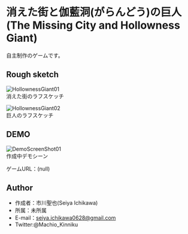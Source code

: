 # 消えた街と伽藍洞(がらんどう)の巨人(The Missing City and Hollowness Giant)
自主制作のゲームです。

## Rough sketch
![HollownessGiant01](https://user-images.githubusercontent.com/62211872/92919860-35886d00-f46c-11ea-9ab5-c54722589b53.png)  
消えた街のラフスケッチ

![HollownessGiant02](https://user-images.githubusercontent.com/62211872/92919875-3de0a800-f46c-11ea-8993-85edef49b5fd.png)  
巨人のラフスケッチ

## DEMO
![DemoScreenShot01](https://user-images.githubusercontent.com/62211872/93193570-fd41a100-f781-11ea-9e25-18e548013aa4.png)  
作成中デモシーン  

ゲームURL：(null)
 
## Author
* 作成者：市川聖也(Seiya Ichikawa)
* 所属：未所属
* E-mail：seiya.ichikawa0628@gmail.com
* Twitter:@Machio_Kinniku
